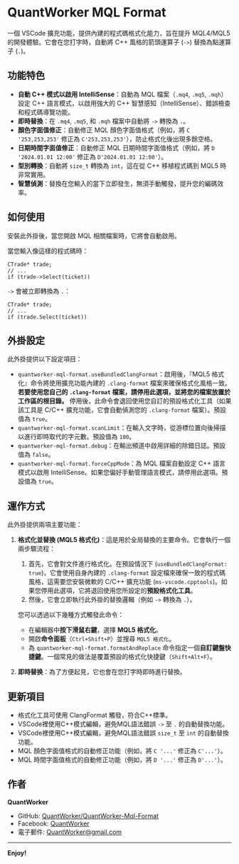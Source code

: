 # QuantWorker MQL Format

一個 VSCode 擴充功能，提供內建的程式碼格式化能力，旨在提升 MQL4/MQL5 的開發體驗。它會在您打字時，自動將 C++ 風格的箭頭運算子 (`->`) 替換為點運算子 (`.`)。

## 功能特色

*   **自動 C++ 模式以啟用 IntelliSense**：自動為 MQL 檔案（`.mq4`, `.mq5`, `.mqh`）設定 C++ 語言模式，以啟用強大的 C++ 智慧感知（IntelliSense）、錯誤檢查和程式碼導覽功能。
*   **即時替換**：在 `.mq4`, `.mq5`, 和 `.mqh` 檔案中自動將 `->` 轉換為 `.`。
*   **顏色字面值修正**：自動修正 MQL 顏色字面值格式（例如，將 `C '253,253,253'` 修正為 `C'253,253,253'`），防止格式化後出現多餘空格。
*   **日期時間字面值修正**：自動修正 MQL 日期時間字面值格式（例如，將 `D '2024.01.01 12:00'` 修正為 `D'2024.01.01 12:00'`）。
*   **型別轉換**：自動將 `size_t` 轉換為 `int`，這在從 C++ 移植程式碼到 MQL5 時非常實用。
*   **智慧偵測**：替換在您輸入的當下立即發生，無須手動觸發，提升您的編碼效率。

  <!-- 建議您錄製一個 GIF 動圖來展示效果，並替換此連結 -->

## 如何使用

安裝此外掛後，當您開啟 MQL 相關檔案時，它將會自動啟用。

當您輸入像這樣的程式碼時：

```mql
CTrade* trade;
// ...
if (trade->Select(ticket))
```

`->` 會被立即轉換為 `.`：

```mql
CTrade* trade;
// ...
if (trade.Select(ticket))
```

## 外掛設定

此外掛提供以下設定項目：

*   `quantworker-mql-format.useBundledClangFormat`：啟用後，『MQL5 格式化』命令將使用擴充功能內建的 `.clang-format` 檔案來確保格式化風格一致。**若要使用您自己的 `.clang-format` 檔案，請停用此選項，並將您的檔案放置於工作區的根目錄。** 停用後，此命令會退回使用您自訂的預設格式化工具（如果該工具是 C/C++ 擴充功能，它會自動偵測您的 `.clang-format` 檔案）。預設值為 `true`。
*   `quantworker-mql-format.scanLimit`：在輸入文字時，從游標位置向後掃描以進行即時取代的字元數。預設值為 `100`。
*   `quantworker-mql-format.debug`：在輸出頻道中啟用詳細的除錯日誌。預設值為 `false`。
*   `quantworker-mql-format.forceCppMode`：為 MQL 檔案自動設定 C++ 語言模式以啟用 IntelliSense。如果您偏好手動管理語言模式，請停用此選項。預設值為 `true`。

## 運作方式
此外掛提供兩項主要功能：
1.  **格式化並替換 (MQL5 格式化)**：這是用於全局替換的主要命令。它會執行一個兩步驟流程：
    1.  首先，它會對文件進行格式化。在預設情況下 (`useBundledClangFormat: true`)，它會使用自身內建的 `.clang-format` 設定檔來確保一致的程式碼風格，這需要您安裝微軟的 C/C++ 擴充功能 (`ms-vscode.cpptools`)。如果您停用此選項，它將退回使用您所設定的**預設格式化工具**。
    2.  然後，它會立即執行此外掛的替換邏輯（例如 `->` 轉換為 `.`）。

    您可以透過以下幾種方式觸發此命令：
    *   在編輯器中**按下滑鼠右鍵**，選擇 **MQL5 格式化**。
    *   開啟**命令面板**（`Ctrl+Shift+P`）並搜尋 `MQL5 格式化`。
    *   為 `quantworker-mql-format.formatAndReplace` 命令指定一個**自訂鍵盤快捷鍵**。一個常見的做法是覆蓋預設的格式化快捷鍵（`Shift+Alt+F`）。
2.  **即時替换**：為了方便起見，它也會在您打字時即時進行替換。

## 更新項目

*   格式化工具可使用 ClangFormat 觸發，符合C++標準。
*   VSCode裡使用C++模式編輯，避免MQL語法錯誤 `->` 至 `.` 的自動替換功能。
*   VSCode裡使用C++模式編輯，避免MQL語法錯誤 `size_t` 至 `int` 的自動替換功能。
*   MQL 顏色字面值格式的自動修正功能（例如，將 `C '...'` 修正為 `C'...'`）。
*   MQL 時間字面值格式的自動修正功能（例如，將 `D '...'` 修正為 `D'...'`）。
  
## 作者

**QuantWorker**

*   GitHub: [QuantWorker/QuantWorker-Mql-Format](https://github.com/QuantWorker/QuantWorker-Mql-Format)
*   Facebook: [QuantWorker](https://facebook.com/QuantWorker)
*   電子郵件: <QuantWorker@gmail.com>

---

**Enjoy!**